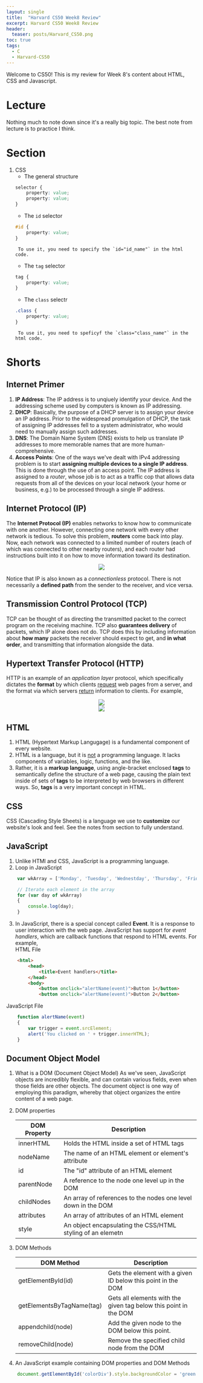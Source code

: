 ```yaml
---
layout: single
title:  "Harvard CS50 Week8 Review"
excerpt: Harvard CS50 Week8 Review
header:
  teaser: posts/Harvard_CS50.png
toc: true
tags:
  - C
  - Harvard-CS50
---
```


Welcome to CS50! This is my review for Week 8's content about HTML, CSS and Javascript.

# Lecture
Nothing much to note down since it's a really big topic. The best note from lecture is to practice I think.

# Section
1. CSS
    - The general structure
    ```css
    selector {
        property: value;
        property: value;
    }
    ```
    - The `id` selector
    ```css
    #id {
        property: value;
    }
    ```
        To use it, you need to specify the `id="id_name"` in the html code.
    - The `tag` selector
    ```css
    tag {
        property: value;
    }
    ```
    - The `class` selectr
    ```css
    .class {
        property: value;
    }
    ```
        To use it, you need to speficyf the `class="class_name"` in the html code.

# Shorts
## Internet Primer
1. **IP Address**: The IP address is to unqiuely identify your device. And the addressing scheme used by computers is known as IP addressing.
2. **DHCP**: Basically, the purpose of a DHCP server is to assign your device an IP address. Prior to the widespread promulgation of DHCP, the task of assigning IP addresses fell to a system administrator, who would need to manually assign such addresses.
3. **DNS**: The Domain Name System (DNS) exists to help us translate IP addresses to more memorable names that are more human-comprehensive.
4. **Access Points**: One of the ways we've dealt with IPv4 addressing problem is to start **assigning multiple devices to a single IP address**. This is done through the use of an access point. The IP address is assigned to a *router*, whose job is to act as a traffic cop that allows data requests from all of the devices on your local network (your home or business, e.g.) to be processed through a single IP address.

## Internet Protocol (IP)
The **Internet Protocol (IP)** enables networks to know how to communicate with one another. However, connecting one network with every other network is tedious. To solve this problem, **routers** come back into play. Now, each network was connected to a limited number of routers (each of which was connected to other nearby routers), and each router had instructions built into it on how to move information toward its destination.

<div style="text-align: center;">
    <img src="/images/posts/Internet-Protocol-(IP).jpg">
</div>

Notice that IP is also known as a *connectionless* protocol. There is not necessarily a **defined path** from the sender to the receiver, and vice versa.

## Transmission Control Protocol (TCP)
TCP can be thought of as directing the transmitted packet to the correct program on the receiving machine. TCP also **guarantees delivery** of packets, which IP alone does not do. TCP does this by including information about **how many** packets the receiver should expect to get, and **in what order**, and transmitting that information alongside the data.

## Hypertext Transfer Protocol (HTTP)
HTTP is an example of an *application layer* protocol, which specifically dictates the **format** by which clients <ins>request</ins> web pages from a server, and the format via which servers <ins>return</ins> information to clients. For example,

<div style="text-align: center;">
    <img src="/images/posts/HTTP-1.jpg">
</div>

<div style="text-align: center;">
    <img src="/images/posts/HTTP-2.jpg">
</div>

## HTML
1. HTML (Hypertext Markup Langugage) is a fundamental component of every website.
2. HTML is a language, but it is <ins>not</ins> a programming language. It lacks components of variables, logic, functions, and the like.
3. Rather, it is a **markup language**, using angle-bracket enclosed **tags** to semantically define the structure of a web page, causing the plain text inside of sets of **tags** to be interpreted by web browsers in different ways. So, **tags** is a very important concept in HTML.

## CSS
CSS (Cascading Style Sheets) is a language we use to **customize** our website's look and feel. See the notes from section to fully understand.

## JavaScript
1. Unlike HTMl and CSS, JavaScript is a programming language.
2. Loop in JavaScript
```javascript
    var wkArray = ['Monday', 'Tuesday', 'Wednestday', 'Thursday', 'Friday', 'Saturday', 'Sunday'];

    // Iterate each element in the array
    for (var day of wkArray)
    {
        console.log(day);
    }
```
3. In JavaScript, there is a special concept called **Event**. It is a response to user interaction with the web page. JavaScript has support for *event handlers*, which are callback functions that respond to HTML events. For example, \
HTML File
```html
    <html>
        <head>
            <title>Event handlers</title>
        </head>
        <body>
            <button onclick="alertName(event)">Button 1</button>
            <button onclick="alertName(event)">Button 2</button>
```
JavaScript File
```javascript
    function alertName(event)
    {
        var trigger = event.srcElement;
        alert('You clicked on ' + trigger.innerHTML);
    }
```

## Document Object Model
1. What is a DOM (Document Object Model)
    As we've seen, JavaScript objects are incredibly flexible, and can contain various fields, even when those fields are other objects.
    The document object is one way of employing this paradigm, whereby that object organizes the entire content of a web page.
2. DOM properties

    | DOM Property | Description |
    |--------------|-------------|
    | innerHTML | Holds the HTML inside a set of HTML tags |
    | nodeName | The name of an HTML element or element's attribute |
    | id | The "id" attribute of an HTML element |
    | parentNode | A reference to the node one level up in the DOM |
    | childNodes | An array of references to the nodes one level down in the DOM |
    | attributes | An array of attributes of an HTML element |
    | style | An object encapsulating the CSS/HTML styling of an elemetn |

3. DOM Methods

    | DOM Method | Description |
    |------------|-------------|
    | getElementById(id) | Gets the element with a given ID below this point in the DOM |
    | getElementsByTagName(tag) | Gets all elements with the given tag below this point in the DOM |
    | appendchild(node) | Add the given node to the DOM below this point. |
    | removeChild(node) | Remove the specified child node from the DOM |

4. An JavaScript example containing DOM properties and DOM Methods
```javascript
    document.getElementById('colorDiv').style.backgroundColor = 'green';
```
